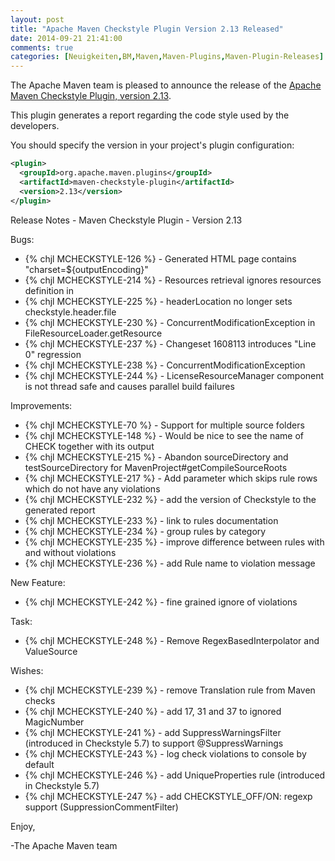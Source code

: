 ```yaml
---
layout: post
title: "Apache Maven Checkstyle Plugin Version 2.13 Released"
date: 2014-09-21 21:41:00
comments: true
categories: [Neuigkeiten,BM,Maven,Maven-Plugins,Maven-Plugin-Releases]
---
```

The Apache Maven team is pleased to announce the release of the 
[Apache Maven Checkstyle Plugin, version 2.13](http://maven.apache.org/plugins/maven-checkstyle-plugin/).

This plugin generates a report regarding the code style used by the 
developers.

You should specify the version in your project's plugin configuration:

``` xml
<plugin>
  <groupId>org.apache.maven.plugins</groupId>
  <artifactId>maven-checkstyle-plugin</artifactId>
  <version>2.13</version>
</plugin>
```

<!-- more -->

Release Notes - Maven Checkstyle Plugin - Version 2.13

Bugs:

 * {% chjl MCHECKSTYLE-126 %} - Generated HTML page contains "charset=${outputEncoding}"
 * {% chjl MCHECKSTYLE-214 %} - Resources retrieval ignores resources definition in <build>
 * {% chjl MCHECKSTYLE-225 %} - headerLocation no longer sets checkstyle.header.file
 * {% chjl MCHECKSTYLE-230 %} - ConcurrentModificationException in FileResourceLoader.getResource
 * {% chjl MCHECKSTYLE-237 %} - Changeset 1608113 introduces "Line 0" regression
 * {% chjl MCHECKSTYLE-238 %} - ConcurrentModificationException
 * {% chjl MCHECKSTYLE-244 %} - LicenseResourceManager component is not thread safe and causes parallel build failures

Improvements:

 * {% chjl MCHECKSTYLE-70 %} - Support for multiple source folders
 * {% chjl MCHECKSTYLE-148 %} - Would be nice to see the name of CHECK together with its output
 * {% chjl MCHECKSTYLE-215 %} - Abandon sourceDirectory and testSourceDirectory for MavenProject#getCompileSourceRoots
 * {% chjl MCHECKSTYLE-217 %} - Add parameter which skips rule rows which do not have any violations
 * {% chjl MCHECKSTYLE-232 %} - add the version of Checkstyle to the generated report
 * {% chjl MCHECKSTYLE-233 %} - link to rules documentation
 * {% chjl MCHECKSTYLE-234 %} - group rules by category
 * {% chjl MCHECKSTYLE-235 %} - improve difference between rules with and without violations
 * {% chjl MCHECKSTYLE-236 %} - add Rule name to violation message

New Feature:

 * {% chjl MCHECKSTYLE-242 %} - fine grained ignore of violations

Task:

 * {% chjl MCHECKSTYLE-248 %} - Remove RegexBasedInterpolator and ValueSource

Wishes:

 * {% chjl MCHECKSTYLE-239 %} - remove Translation rule from Maven checks
 * {% chjl MCHECKSTYLE-240 %} - add 17, 31 and 37 to ignored MagicNumber
 * {% chjl MCHECKSTYLE-241 %} - add SuppressWarningsFilter (introduced in Checkstyle 5.7) to support @SuppressWarnings
 * {% chjl MCHECKSTYLE-243 %} - log check violations to console by default
 * {% chjl MCHECKSTYLE-246 %} - add UniqueProperties rule (introduced in Checkstyle 5.7)
 * {% chjl MCHECKSTYLE-247 %} - add CHECKSTYLE_OFF/ON: regexp support (SuppressionCommentFilter)

Enjoy,

-The Apache Maven team
